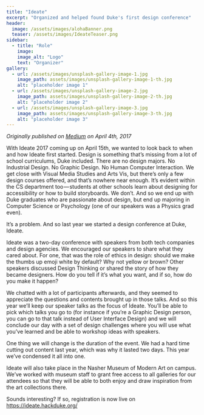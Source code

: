 ```yaml
---
title: "Ideate"
excerpt: "Organized and helped found Duke's first design conference"
header:
  image: /assets/images/alohaBanner.png
  teaser: /assets/images/IdeateTeaser.png
sidebar:
  - title: "Role"
    image:
    image_alt: "Logo"
    text: "Organizer"
gallery:
  - url: /assets/images/unsplash-gallery-image-1.jpg
    image_path: assets/images/unsplash-gallery-image-1-th.jpg
    alt: "placeholder image 1"
  - url: /assets/images/unsplash-gallery-image-2.jpg
    image_path: assets/images/unsplash-gallery-image-2-th.jpg
    alt: "placeholder image 2"
  - url: /assets/images/unsplash-gallery-image-3.jpg
    image_path: assets/images/unsplash-gallery-image-3-th.jpg
    alt: "placeholder image 3"
---
```


*Originally published on [Medium](https://medium.com/@hackduke/the-ideate-backstory-8d29bd513455) on April 4th, 2017*

With Ideate 2017 coming up on April 15th, we wanted to look back to when and how Ideate first started.
Design is something that’s missing from a lot of school curriculums, Duke included. There are no design majors. No Industrial Design. No Graphic Design. No Human Computer Interaction. We get close with Visual Media Studies and Arts Vis, but there’s only a few design courses offered, and that’s nowhere near enough. It’s evident within the CS department too — students at other schools learn about designing for accessibility or how to build storyboards. We don’t.
And so we end up with Duke graduates who are passionate about design, but end up majoring in Computer Science or Psychology (one of our speakers was a Physics grad even).

It’s a problem. And so last year we started a design conference at Duke, Ideate.

Ideate was a two-day conference with speakers from both tech companies and design agencies. We encouraged our speakers to share what they cared about. For one, that was the role of ethics in design: should we make the thumbs up emoji white by default? Why not yellow or brown? Other speakers discussed Design Thinking or shared the story of how they became designers. How do you tell if it’s what you want, and if so, how do you make it happen?

We chatted with a lot of participants afterwards, and they seemed to appreciate the questions and contents brought up in those talks. And so this year we’ll keep our speaker talks as the focus of Ideate. You’ll be able to pick which talks you go to (for instance if you’re a Graphic Design person, you can go to that talk instead of User Interface Design) and we will conclude our day with a set of design challenges where you will use what you’ve learned and be able to workshop ideas with speakers.

One thing we will change is the duration of the event. We had a hard time cutting out content last year, which was why it lasted two days. This year we’ve condensed it all into one.

Ideate will also take place in the Nasher Museum of Modern Art on campus. We’ve worked with museum staff to grant free access to all galleries for our attendees so that they will be able to both enjoy and draw inspiration from the art collections there.

Sounds interesting? If so, registration is now live on https://ideate.hackduke.org/